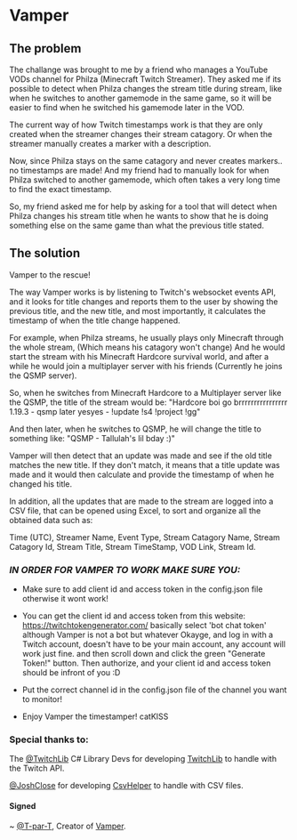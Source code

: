 # Vamper

## The problem

The challange was brought to me by a friend who manages a YouTube VODs channel for Philza (Minecraft Twitch Streamer). They asked me if its possible to detect when Philza changes the stream title during stream, like when he switches to another gamemode in the same game, so it will be easier to find when he switched his gamemode later in the VOD.

The current way of how Twitch timestamps work is that they are only created when the streamer changes their stream catagory. Or when the streamer manually creates a marker with a description.

Now, since Philza stays on the same catagory and never creates markers.. no timestamps are made! And my friend had to manually look for when Philza switched to another gamemode, which often takes a very long time to find the exact timestamp.

So, my friend asked me for help by asking for a tool that will detect when Philza changes his stream title when he wants to show that he is doing something else on the same game than what the previous title stated.

## The solution

Vamper to the rescue!

The way Vamper works is by listening to Twitch's websocket events API, and it looks for title changes and reports them to the user by showing the previous title, and the new title,
and most importantly, it calculates the timestamp of when the title change happened.

For example, when Philza streams, he usually plays only Minecraft through the whole stream,
(Which means his catagory won't change) And he would start the stream with his Minecraft Hardcore survival world, and after a while he would join a multiplayer server with his friends (Currently he joins the QSMP server).

So, when he switches from Minecraft Hardcore to a Multiplayer server like the QSMP,
the title of the stream would be:
"Hardcore boi go brrrrrrrrrrrrrrrr 1.19.3 - qsmp later yesyes - !update !s4 !project !gg"

And then later, when he switches to QSMP, he will change the title to something like:
"QSMP - Tallulah's lil bday :)"

Vamper will then detect that an update was made and see if the old title matches the new title.
If they don't match, it means that a title update was made and it would then calculate and provide the timestamp of when he changed his title.

In addition, all the updates that are made to the stream are logged into a CSV file, that can be opened using Excel, to sort and organize all the obtained data such as:

Time (UTC), Streamer Name, Event Type, Stream Catagory Name, Stream Catagory Id, Stream Title, Stream TimeStamp, VOD Link, Stream Id.

### **_IN ORDER FOR VAMPER TO WORK MAKE SURE YOU:_**

- Make sure to add client id and access token in the config.json file otherwise it wont work!

- You can get the client id and access token from this website: https://twitchtokengenerator.com/
   basically select 'bot chat token' although Vamper is not a bot but whatever Okayge,
   and log in with a Twitch account, doesn't have to be your main account, any account will work just fine.
   and then scroll down and click the green "Generate Token!" button.
   Then authorize, and your client id and access token should be infront of you :D

- Put the correct channel id in the config.json file of the channel you want to monitor!

- Enjoy Vamper the timestamper! catKISS

### Special thanks to:
The [@TwitchLib](https://github.com/TwitchLib) C# Library Devs for developing [TwitchLib](https://github.com/TwitchLib/TwitchLib) to handle with the Twitch API.

[@JoshClose](https://github.com/JoshClose) for developing [CsvHelper](https://github.com/JoshClose/CsvHelper) to handle with CSV files.

#### Signed
~ [@T-par-T](https://github.com/TparT), Creator of [Vamper](https://github.com/TparT/Vamper).
